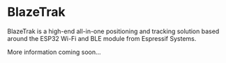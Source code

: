 # BlazeTrak

BlazeTrak is a high-end all-in-one positioning and tracking solution based around the ESP32 Wi-Fi and BLE module from Espressif Systems.

More information coming soon...

